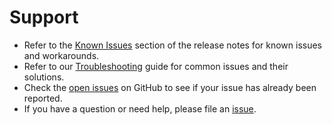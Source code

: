 <!--
SPDX-FileCopyrightText: Copyright (c) 2025, NVIDIA CORPORATION & AFFILIATES. All rights reserved.
SPDX-License-Identifier: Apache-2.0

Licensed under the Apache License, Version 2.0 (the "License");
you may not use this file except in compliance with the License.
You may obtain a copy of the License at

http://www.apache.org/licenses/LICENSE-2.0

Unless required by applicable law or agreed to in writing, software
distributed under the License is distributed on an "AS IS" BASIS,
WITHOUT WARRANTIES OR CONDITIONS OF ANY KIND, either express or implied.
See the License for the specific language governing permissions and
limitations under the License.
-->

# Support

* Refer to the [Known Issues](./release-notes.md#known-issues) section of the release notes for known issues and workarounds.
* Refer to our [Troubleshooting](./troubleshooting.md) guide for common issues and their solutions.
* Check the [open issues](https://github.com/NVIDIA/NeMo-Agent-Toolkit/issues) on GitHub to see if your issue has already been reported.
* If you have a question or need help, please file an [issue](https://github.com/NVIDIA/NeMo-Agent-Toolkit/issues/new/choose).
